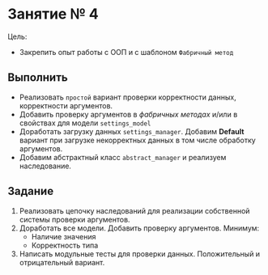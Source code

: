 # Занятие № 4
Цель:
- Закрепить опыт работы с ООП и с шаблоном `Фабричный метод`

## Выполнить
* Реализовать `простой` вариант проверки корректности данных, корректности аргументов.
* Добавить проверку аргументов в *фабричных методах* и/или в свойствах 
  для модели `settings_model`
* Доработать загрузку данных `settings_manager`. 
  Добавим **Default** вариант при загрузке некорректных данных в том числе 
  обработку аргументов.
* Добавим абстрактный класс `abstract_manager` и реализуем наследование.

## Задание
1. Реализовать цепочку наследований для реализации собственной системы проверки аргументов.
2. Доработать все модели. Добавить проверку аргументов. Минимум:
	* Наличие значения
	* Корректность типа
3. Написать модульные тесты для проверки данных. Положительный и отрицательный вариант.

  



